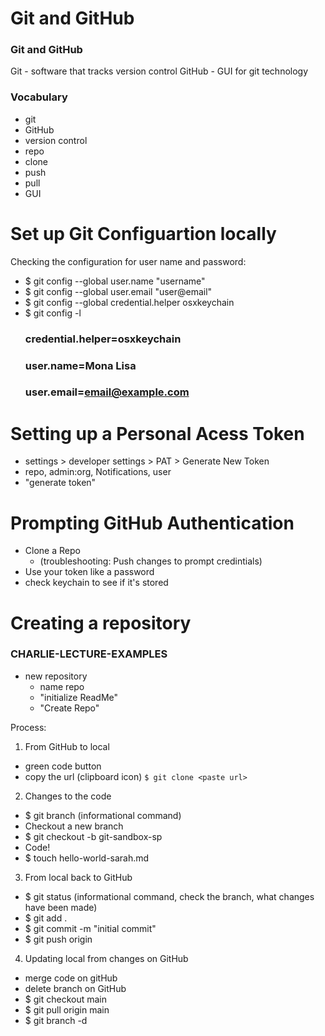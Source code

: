 # Git and GitHub



### Git and GitHub
Git - software that tracks version control
GitHub - GUI for git technology

### Vocabulary
- git
- GitHub
- version control
- repo
- clone
- push
- pull
- GUI

# Set up Git Configuartion locally

Checking the configuration for user name and password:  
- $ git config --global user.name "username"
- $ git config --global user.email "user@email"
- $ git config --global credential.helper osxkeychain
- $ git config -l
  ### credential.helper=osxkeychain
  ### user.name=Mona Lisa
  ### user.email=email@example.com

# Setting up a Personal Acess Token
 - settings > developer settings > PAT > Generate New Token
 - repo, admin:org, Notifications, user
 - "generate token"

# Prompting GitHub Authentication
 - Clone a Repo 
    - (troubleshooting: Push changes to  prompt credintials)
 - Use your token like a password
 - check keychain to see if it's stored

# Creating a repository
### CHARLIE-LECTURE-EXAMPLES
 - new repository 
    - name repo
    - "initialize ReadMe"
    - "Create Repo"


Process:
1) From GitHub to local
  - green code button
  - copy the url (clipboard icon)
  `$ git clone <paste url>`

2) Changes to the code
  - $ git branch (informational command)
  - Checkout a new branch
  - $ git checkout -b git-sandbox-sp
  - Code!
  - $ touch hello-world-sarah.md


3) From local back to GitHub
  - $ git status (informational command, check the branch, what changes have been made)
  - $ git add .
  - $ git commit -m "initial commit"
  - $ git push origin <branch-name>


4) Updating local from changes on GitHub
  - merge code on gitHub
  - delete branch on GitHub
  - $ git checkout main
  - $ git pull origin main
  - $ git branch -d <branch-name>
